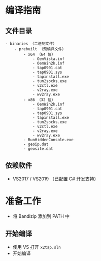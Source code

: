 # 编译指南

## 文件目录
```
- binaries （二进制文件）
	- prebuilt （预编译文件）
		- x64 （64 位）
			- OemVista.inf
			- OemWin2k.inf
			- tap0901.cat
			- tap0901.sys
			- tapinstall.exe
			- tun2socks.exe
			- v2ctl.exe
			- v2ray.exe
			- wv2ray.exe
		- x86 （32 位）
			- OemWin2k.inf
			- tap0901.cat
			- tap0901.sys
			- tapinstall.exe
			- tun2socks.exe
			- v2ctl.exe
			- v2ray.exe
			- wv2ray.exe
		- RunHiddenConsole.exe
		- geoip.dat
		- geosite.dat
```

## 依赖软件
- VS2017 / VS2019 （已配置 C# 开发支持）

# 准备工作
- 将 Bandizip 添加到 PATH 中

## 开始编译
- 使用 VS 打开 `x2tap.sln`
- 开始编译